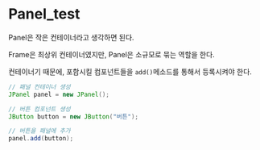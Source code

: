 # Panel_test

Panel은 작은 컨테이너라고 생각하면 된다.

Frame은 최상위 컨테이너였지만, Panel은 소규모로 묶는 역할을 한다.

컨테이너기 때문에, 포함시킬 컴포넌트들을 ``add()``메소드를 통해서 등록시켜야 한다.

```java
// 패널 컨테이너 생성
JPanel panel = new JPanel();

// 버튼 컴포넌트 생성
JButton button = new JButton("버튼");

// 버튼을 패널에 추가
panel.add(button);
``` 
